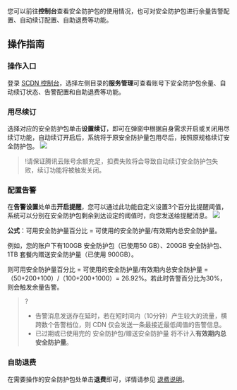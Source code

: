 您可以前往**控制台**查看安全防护包的使用情况，也可对安全防护包进行余量告警配置、自动续订配置、自助退费等功能。

## 操作指南

### 操作入口

登录 [SCDN 控制台](https://buy.cloud.tencent.com/scdn_package)，选择左侧目录的**服务管理**可查看账号下安全防护包余量、自动续订状态、告警配置和自助退费等功能。

### 用尽续订

选择对应的安全防护包单击**设置续订**，即可在弹窗中根据自身需求开启或关闭用尽续订功能，自动续订开启后，系统将于原安全防护量包用尽后，按照原规格续订安全防护包。
![](https://qcloudimg.tencent-cloud.cn/raw/e9de6ebd91effc52b32b73046ed45254.jpg)

>!请保证腾讯云账号余额充足，扣费失败将会导致自动续订安全防护包失败，续订功能将被触发关闭。

### 配置告警

在**告警设置**处单击**开启提醒**，您可以通过此功能自定义设置3个百分比提醒阈值，系统可以分别在安全防护包剩余到达设定的阈值时，向您发送给提醒消息。
![](https://qcloudimg.tencent-cloud.cn/raw/02f164fce2cff90e17fde62bf3b4c66f.jpg)

**公式**：可用安全防护量百分比 = 可使用的安全防护量/有效期内总安全防护量。

例如，您的账户下有100GB 安全防护包（已使用50 GB）、200GB 安全防护包、1TB 套餐内赠送安全防护量（已使用 900GB）。

则可用安全防护量百分比 = 可使用的安全防护量/有效期内总安全防护量 =（50+200+100）/（100+200+1000）= 26.92%。若此时告警百分比为30%，则会触发余量告警。

>?
> - 告警消息发送存在延时，若在短时间内（10分钟）产生较大的流量，横跨数个告警档位，则 CDN 仅会发送一条最接近最低阈值的告警信息。
> - 已过期或已使用完的 安全防护包/赠送安全防护量 将不计入**有效期内总安全防护量**。

### 自助退费

在需要操作的安全防护包处单击**退费**即可，详情请参见 [退费说明](https://cloud.tencent.com/document/product/1226/73053)。

